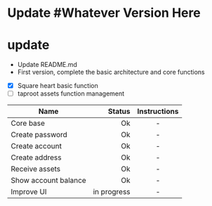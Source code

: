 # Update #Whatever Version Here

# update

- Update README.md
- First version, complete the basic architecture and core functions


- [x] Square heart basic function
- [ ] taproot assets function management

| Name | Status | Instructions |
| ------------ | ------------: | :----------: |
| Core base    |     Ok |  -  |
| Create password     |    Ok|  -  |
| Create account     |     Ok |  - |
| Create address     |     Ok |  - |
| Receive assets     |     Ok |  - |
| Show account balance     |     Ok |  - |
| Improve UI     |     in progress |  - |
